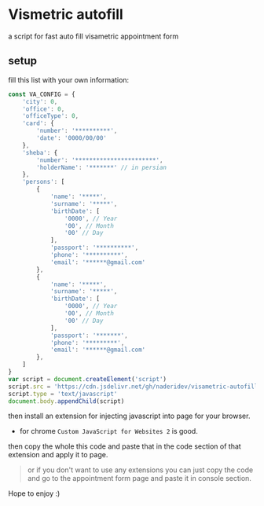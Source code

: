 # Vismetric  autofill
a script for fast auto fill visametric appointment form

## setup
fill this list with your own information:
```js
const VA_CONFIG = {
    'city': 0,
    'office': 0,
    'officeType': 0,
    'card': {
        'number': '**********',
        'date': '0000/00/00'
    },
    'sheba': {
        'number': '***********************',
        'holderName': '*******' // in persian
    },
    'persons': [
        {
            'name': '*****',
            'surname': '*****',
            'birthDate': [
                '0000', // Year
                '00', // Month
                '00' // Day
            ],
            'passport': '**********',
            'phone': '**********',
            'email': '******@gmail.com'
        },
        {
            'name': '*****',
            'surname': '*****',
            'birthDate': [
                '0000', // Year
                '00', // Month
                '00' // Day
            ],
            'passport': '*******',
            'phone': '*********',
            'email': '******@gmail.com'
        },
    ]
}
var script = document.createElement('script')
script.src = 'https://cdn.jsdelivr.net/gh/naderidev/visametric-autofill/plugin.js'
script.type = 'text/javascript'
document.body.appendChild(script)
```
then install an extension for injecting javascript into page for your browser.
-  for chrome ```Custom JavaScript for Websites 2``` is good.

then copy the whole this code and paste that in the code section of that extension and apply it to page.

> or if you don't want to use any extensions you can just copy the code and go to the appointment form page and paste it in console section.


Hope to enjoy :)

